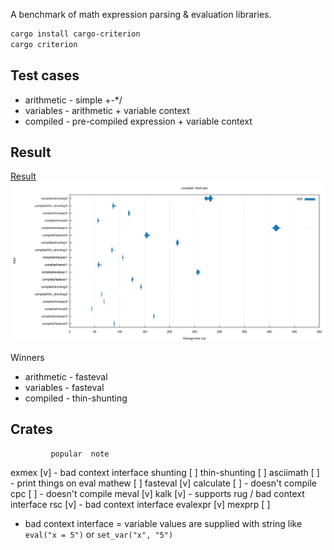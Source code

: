 A benchmark of math expression parsing & evaluation libraries.

```sh
cargo install cargo-criterion
cargo criterion
```

## Test cases
- arithmetic - simple +-*/
- variables - arithmetic + variable context
- compiled - pre-compiled expression + variable context

## Result

[Result](result/reports/index.html)
![](result/reports/compiled/violin.svg)

Winners

- arithmetic - fasteval
- variables - fasteval
- compiled - thin-shunting

## Crates
             popular  note
exmex          [v] - bad context interface
shunting       [ ]
thin-shunting  [ ]
asciimath      [ ] - print things on eval
mathew         [ ]
fasteval       [v]
calculate      [ ] - doesn't compile
cpc            [ ] - doesn't compile
meval          [v] 
kalk           [v] - supports rug / bad context interface
rsc            [v] - bad context interface
evalexpr       [v]
mexprp         [ ]

* bad context interface = variable values are supplied with string like `eval("x = 5")` or `set_var("x", "5")`
